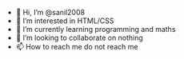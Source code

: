 - 👋 Hi, I’m @sanil2008
- 👀 I’m interested in HTML/CSS
- 🌱 I’m currently learning programming and maths
- 💞️ I’m looking to collaborate on nothing
- 📫 How to reach me do not reach me

<!---
sanil2008/sanil2008 is a ✨ special ✨ repository because its `README.md` (this file) appears on your GitHub profile.
You can click the Preview link to take a look at your changes.
--->
